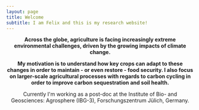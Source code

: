 ```yaml
---
layout: page
title: Welcome
subtitle: I am Felix and this is my research website!
---
```


<p style="text-align: center;">
<strong>Across the globe, agriculture is facing increasingly extreme environmental challenges, driven by the growing impacts of climate change.</strong>
</p>

<p style="text-align: center;">
<strong>My motivation is to understand how key crops can adapt to these changes in order to maintain - or even restore - food security. I also focus on larger-scale agricultural processes with regards to carbon cycling in order to improve carbon sequestration and soil health.</strong>
</p>

<p style="text-align: center;">
Currently I'm working as a post-doc at the Institute of Bio- and Geosciences: Agrosphere (IBG-3), Forschungszentrum Jülich, Germany.
</p>